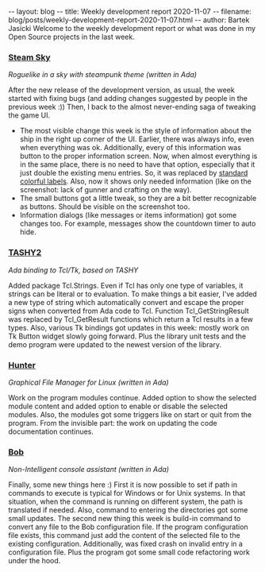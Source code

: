 -- layout: blog
-- title: Weekly development report 2020-11-07
-- filename: blog/posts/weekly-development-report-2020-11-07.html
-- author: Bartek Jasicki
Welcome to the weekly development report or what was done in my Open Source
projects in the last week.

### [Steam Sky](https://thindil.itch.io/steam-sky)

*Roguelike in a sky with steampunk theme (written in Ada)*

After the new release of the development version, as usual, the week started
with fixing bugs (and adding changes suggested by people in the previous week
:)) Then, I back to the almost never-ending saga of tweaking the game UI.

* The most visible change this week is the style of information about the ship
in the right up corner of the UI. Earlier, there was always info, even when
everything was ok. Additionally, every of this information was button to the
proper information screen. Now, when almost everything is in the same place,
there is no need to have that option, especially that it just double the
existing menu entries. So, it was replaced by [standard colorful labels](https://imgur.com/gF1aA8m).
Also, now it shows only needed information (like on the screenshot: lack of
gunner and crafting on the way).
* The small buttons got a little tweak, so they are a bit better recognizable
as buttons. Should be visible on the screenshot too.
* Information dialogs (like messages or  items information) got some changes
too. For example, messages show the countdown timer to auto hide.

### [TASHY2](https://github.com/thindil/tashy2)

*Ada binding to Tcl/Tk, based on TASHY*

Added package Tcl.Strings. Even if Tcl has only one type of variables, it
strings can be literal or to evaluation. To make things a bit easier, I've added
a new type of string which automatically convert and escape the proper signs
when converted from Ada code to Tcl. Function Tcl_GetStringResult was replaced
by Tcl_GetResult functions which return a Tcl results in a few types. Also,
various Tk bindings got updates in this week: mostly work on Tk Button widget
slowly going forward. Plus the library unit tests and the demo program were
updated to the newest version of the library.

### [Hunter](https://github.com/thindil/hunter)

*Graphical File Manager for Linux (written in Ada)*

Work on the program modules continue. Added option to show the selected module
content and added option to enable or disable the selected modules. Also, the
modules got some triggers like on start or quit from the program. From the
invisible part: the work on updating the code documentation continues.

### [Bob](https://github.com/thindil/bob)

*Non-Intelligent console assistant (written in Ada)*

Finally, some new things here :) First it is now possible to set if
path in commands to execute is typical for Windows or for Unix systems. In that
situation, when the command is running on different system, the path is
translated if needed. Also, command to entering the directories got some small
updates. The second new thing this week is build-in command to convert any file
to the Bob configuration file. If the program configuration file exists, this
command just add the content of the selected file to the existing
configuration. Additionally, was fixed crash on invalid entry in a
configuration file. Plus the program got some small code refactoring work under
the hood.
